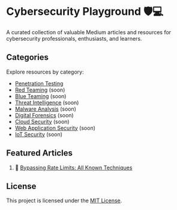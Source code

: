 # Cybersecurity Playground 🛡️💻

A curated collection of valuable Medium articles and resources for cybersecurity professionals, enthusiasts, and learners.

## Categories

Explore resources by category:

- [Penetration Testing](https://github.com/cybersecplayground/infosec-medium-digest/tree/main/Penetration-Testing)
- [Red Teaming](/categories/red-teaming) (soon)
- [Blue Teaming](/categories/blue-teaming) (soon)
- [Threat Intelligence](/categories/threat-intel) (soon)
- [Malware Analysis](/categories/malware-analysis) (soon)
- [Digital Forensics](/categories/forensics) (soon)
- [Cloud Security](/categories/cloud-security) (soon)
- [Web Application Security](/categories/web-appsec) (soon)
- [IoT Security](/categories/iot-security) (soon)

## Featured Articles

<!-- Update periodically with top picks -->
1. 🚀 [Bypassing Rate Limits: All Known Techniques](https://github.com/cybersecplayground/infosec-medium-digest/blob/main/Penetration-Testing/bypass-methods/Bypassing%20Rate%20Limits%3A%20All%20Known%20Techniques.md)


## License

This project is licensed under the [MIT License](LICENSE).
